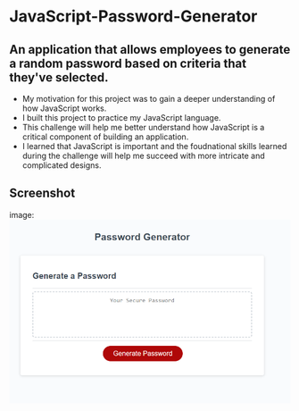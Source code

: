 # JavaScript-Password-Generator
## An application that allows employees to generate a random password based on criteria that they've selected.

- My motivation for this project was to gain a deeper understanding of how JavaScript works.
- I built this project to practice my JavaScript language.
- This challenge will help me better understand how JavaScript is a critical component of building an application.
- I learned that JavaScript is important and the foudnational skills learned during the challenge will help me succeed with more intricate and complicated designs. 

## Screenshot
image: ![Project App Image](./Images/passwordgenerator.PNG)